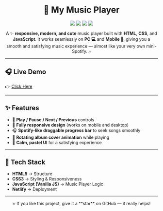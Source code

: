 <h1 align="center"> 🎵 My Music Player </h1>

<p align="center">
  <img src="https://img.shields.io/badge/HTML5-E34F26?style=for-the-badge&logo=html5&logoColor=white"/>
  <img src="https://img.shields.io/badge/CSS3-1572B6?style=for-the-badge&logo=css3&logoColor=white"/>
  <img src="https://img.shields.io/badge/JavaScript-F7DF1E?style=for-the-badge&logo=javascript&logoColor=black"/>
  <img src="https://img.shields.io/badge/Deployed%20on-Netlify-00C7B7?style=for-the-badge&logo=netlify&logoColor=white"/>
</p>

<p align="center">
A ✨ <b>responsive, modern, and cute</b> music player built with 
<b>HTML</b>, <b>CSS</b>, and <b>JavaScript</b>.  
It works seamlessly on <b>PC 💻</b> and <b>Mobile 📱</b>,  
giving you a smooth and satisfying music experience — almost like your very own mini-Spotify. 🎶
</p>

---

## 🎧 Live Demo  
👉 [Click Here](https://my-music-player-r.netlify.app/)  

---

## ✨ Features  

- 🎼 **Play / Pause / Next / Previous** controls  
- 📱 **Fully responsive design** (works on mobile and desktop)  
- 🎧 **Spotify-like draggable progress bar** to seek songs smoothly  
- 🔄 **Rotating album cover animation** while playing  
- 💖 **Calm, pastel UI** for a satisfying experience  

---

## 🚀 Tech Stack  

- **HTML5** → Structure  
- **CSS3** → Styling & Responsiveness  
- **JavaScript (Vanilla JS)** → Music Player Logic  
- **Netlify** → Deployment  

---

<p align="center">  
⭐ If you like this project, give it a **star** on GitHub — it really helps!  
</p>
